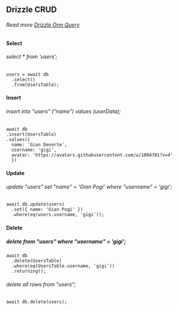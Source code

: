 <!-- this is a basic documentation of drizzle orm CRUD -->

## Drizzle CRUD

###### Read more [Drizzle Orm Query](https://orm.drizzle.team/docs/rqb)

#### Select

###### select \* from 'users';

```
users = await db
  .select()
  .from(UsersTable);
```

#### Insert

###### insert into "users" ("name") values (userData);

```
await db
.insert(UsersTable)
.values({
  name: 'Gian Denorte',
  username: 'gigi',
  avatar: 'https://avatars.githubusercontent.com/u/1004701?v=4'
  })
```

#### Update

###### update "users" set "name" = 'Gian Pogi' where "username" = 'gigi';

```
await db.update(users)
  .set({ name: 'Gian Pogi' })
  .where(eq(users.username, 'gigi'));
```

#### Delete

##### delete from "users" where "username" = 'gigi';

```
await db
  .delete(UsersTable)
  .where(eq(UsersTable.username, 'gigi'))
  .returning();
```

###### delete all rows from "users";

```
await db.delete(users);
```

